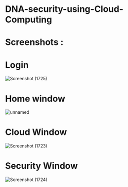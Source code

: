 # DNA-security-using-Cloud-Computing


# Screenshots :

# Login 
![Screenshot (1725)](https://user-images.githubusercontent.com/56360241/119293186-809b8680-bc6f-11eb-8925-a193f1421c5f.png)

# Home window 
![unnamed](https://user-images.githubusercontent.com/56360241/119293256-a759bd00-bc6f-11eb-8084-af6942a3ceb4.png)

# Cloud Window
![Screenshot (1723)](https://user-images.githubusercontent.com/56360241/119293305-c5bfb880-bc6f-11eb-82f8-ce6e722f4b98.png)

# Security Window 
![Screenshot (1724)](https://user-images.githubusercontent.com/56360241/119293323-ceb08a00-bc6f-11eb-8462-51ca9645da12.png)

